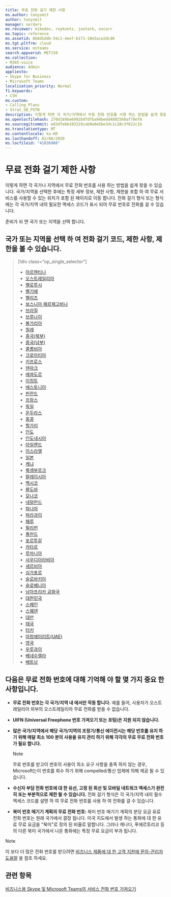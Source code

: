 ```yaml
---
title: 무료 전화 걸기 제한 사항
ms.author: tonysmit
author: tonysmit
manager: serdars
ms.reviewer: mikedav, roykuntz, jastark, oscarr
ms.topic: reference
ms.assetid: 6b8d5ddb-59c1-4ee7-b171-18e5ace2dcd6
ms.tgt.pltfrm: cloud
ms.service: msteams
search.appverid: MET150
ms.collection:
- M365-voice
audience: Admin
appliesto:
- Skype for Business
- Microsoft Teams
localization_priority: Normal
f1.keywords:
- CSH
ms.custom:
- Calling Plans
- Strat_SB_PSTN
description: 이렇게 하면 각 국가/지역에서 무료 전화 번호를 사용 하는 방법을 쉽게 찾을 수 있습니다. 국가/지역을 선택 하면 무료 서비스를 사용할 수 있는 무료 서비스 사용에 대 한 특정 세부 정보, 제한 사항, 제한 사항이 포함 된 국가 관련 페이지로 이동 합니다. 전화 걸기 형식 또는 형식에는 각 국가/지역 내의 필요한 액세스 코드가 표시 되어 무료 번호로 전화를 걸 수 있습니다.
ms.openlocfilehash: 270d169be6992b97dfba94bedd4802560af78ef8
ms.sourcegitcommit: ed3d7ebb193229cab9e0e5be3dc1c28c3f622c1b
ms.translationtype: MT
ms.contentlocale: ko-KR
ms.lasthandoff: 02/06/2020
ms.locfileid: "41836908"
---
```

# <a name="toll-free-dialing-limitations-and-restrictions"></a>무료 전화 걸기 제한 사항

이렇게 하면 각 국가나 지역에서 무료 전화 번호를 사용 하는 방법을 쉽게 찾을 수 있습니다. 국가/지역을 선택한 후에는 특정 세부 정보, 제한 사항, 제한을 포함 하 여 무료 서비스를 사용할 수 있는 위치가 포함 된 페이지로 이동 합니다. 전화 걸기 형식 또는 형식에는 각 국가/지역 내의 필요한 액세스 코드가 표시 되어 무료 번호로 전화를 걸 수 있습니다.
  
준비가 되 면 국가 또는 지역을 선택 합니다.
  
## <a name="select-your-country-or-region-to-see-the-dialing-codes-limitations-and-restrictions"></a>국가 또는 지역을 선택 하 여 전화 걸기 코드, 제한 사항, 제한을 볼 수 있습니다.

> [!div class="op_single_selector"]    
> - [아르헨티나](toll-free-dialing-limitations-and-restrictions/toll-free-dialing-restrictions-in-argentina.md)
> - [오스트레일리아](toll-free-dialing-limitations-and-restrictions/toll-free-dialing-restrictions-in-australia.md)
> - [벨로루시](toll-free-dialing-limitations-and-restrictions/toll-free-dialing-restrictions-in-belarus.md)
> - [벨기에](toll-free-dialing-limitations-and-restrictions/toll-free-dialing-restrictions-in-belgium.md)
> - [벨리즈](toll-free-dialing-limitations-and-restrictions/toll-free-dialing-restrictions-in-belize.md)
> - [보스니아 헤르체고비나](toll-free-dialing-limitations-and-restrictions/toll-free-dialing-restrictions-in-bosnia-and-herzegovina.md)
> - [브라질](toll-free-dialing-limitations-and-restrictions/toll-free-dialing-restrictions-in-brazil.md)
> - [브루나이](toll-free-dialing-limitations-and-restrictions/toll-free-dialing-restrictions-in-brunei.md)
> - [불가리아](toll-free-dialing-limitations-and-restrictions/toll-free-dialing-restrictions-in-bulgaria.md)
> - [칠레](toll-free-dialing-limitations-and-restrictions/toll-free-dialing-restrictions-in-chile.md)
> - [중국(북부)](toll-free-dialing-limitations-and-restrictions/toll-free-dialing-restrictions-in-chinanorth-10-800-714-xxxx-range.md)
> - [중국(남부)](toll-free-dialing-limitations-and-restrictions/toll-free-dialing-restrictions-in-chinasouth-10-800-140-xxxx-range.md)
> - [콜롬비아](toll-free-dialing-limitations-and-restrictions/toll-free-dialing-restrictions-in-columbia.md)
> - [크로아티아](toll-free-dialing-limitations-and-restrictions/toll-free-dialing-restrictions-in-croatia.md)
> - [키프로스](toll-free-dialing-limitations-and-restrictions/toll-free-dialing-restrictions-in-cyprus.md)
> - [덴마크](toll-free-dialing-limitations-and-restrictions/toll-free-dialing-restrictions-in-denmark.md)
> - [에콰도르](toll-free-dialing-limitations-and-restrictions/toll-free-dialing-restrictions-in-ecuador.md)
> - [이집트](toll-free-dialing-limitations-and-restrictions/toll-free-dialing-restrictions-in-egypt.md)
> - [에스토니아](toll-free-dialing-limitations-and-restrictions/toll-free-dialing-restrictions-in-estonia.md)
> - [핀란드](toll-free-dialing-limitations-and-restrictions/toll-free-dialing-restrictions-in-finland.md)
> - [프랑스](toll-free-dialing-limitations-and-restrictions/toll-free-dialing-restrictions-in-france.md)
> - [독일](toll-free-dialing-limitations-and-restrictions/toll-free-dialing-restrictions-in-germany.md)
> - [온두라스](toll-free-dialing-limitations-and-restrictions/toll-free-dialing-restrictions-in-honduras.md)
> - [홍콩](toll-free-dialing-limitations-and-restrictions/toll-free-dialing-restrictions-in-hong-kong.md)
> - [헝가리](toll-free-dialing-limitations-and-restrictions/toll-free-dialing-restrictions-in-hungary.md)
> - [인도](toll-free-dialing-limitations-and-restrictions/toll-free-dialing-restrictions-in-india.md)
> - [인도네시아](toll-free-dialing-limitations-and-restrictions/toll-free-dialing-restrictions-in-indonesia.md)
> - [아일랜드](toll-free-dialing-limitations-and-restrictions/toll-free-dialing-restrictions-in-ireland.md)
> - [이스라엘](toll-free-dialing-limitations-and-restrictions/toll-free-dialing-restrictions-in-israel.md)
> - [일본](toll-free-dialing-limitations-and-restrictions/toll-free-dialing-restrictions-in-japan.md)
> - [케냐](toll-free-dialing-limitations-and-restrictions/toll-free-dialing-restrictions-in-kenya.md)
> - [룩셈부르크](toll-free-dialing-limitations-and-restrictions/toll-free-dialing-restrictions-in-luxembourg.md)
> - [말레이시아](toll-free-dialing-limitations-and-restrictions/toll-free-dialing-restrictions-in-malaysia.md)
> - [멕시코](toll-free-dialing-limitations-and-restrictions/toll-free-dialing-restrictions-in-mexico.md)
> - [몰도바](toll-free-dialing-limitations-and-restrictions/toll-free-dialing-restrictions-in-moldova.md)
> - [모나코](toll-free-dialing-limitations-and-restrictions/toll-free-dialing-restrictions-in-monaco.md)
> - [네덜란드](toll-free-dialing-limitations-and-restrictions/toll-free-dialing-restrictions-in-the-netherlands.md)
> - [파나마](toll-free-dialing-limitations-and-restrictions/toll-free-dialing-restrictions-in-panama.md)
> - [파라과이](toll-free-dialing-limitations-and-restrictions/toll-free-dialing-restrictions-in-paraguay.md)
> - [페루](toll-free-dialing-limitations-and-restrictions/toll-free-dialing-restrictions-in-peru.md)
> - [필리핀](toll-free-dialing-limitations-and-restrictions/toll-free-dialing-restrictions-in-the-philippines.md)
> - [폴란드](toll-free-dialing-limitations-and-restrictions/toll-free-dialing-restrictions-in-poland.md)
> - [포르투갈](toll-free-dialing-limitations-and-restrictions/toll-free-dialing-restrictions-in-portugal.md)
> - [카타르](toll-free-dialing-limitations-and-restrictions/toll-free-dialing-restrictions-in-qatar.md)
> - [루마니아](toll-free-dialing-limitations-and-restrictions/toll-free-dialing-restrictions-in-romania.md)
> - [사우디아라비아](toll-free-dialing-limitations-and-restrictions/toll-free-dialing-restrictions-in-saudi-arabia.md)
> - [세르비아](toll-free-dialing-limitations-and-restrictions/toll-free-dialing-restrictions-in-serbia.md)
> - [싱가포르](toll-free-dialing-limitations-and-restrictions/toll-free-dialing-restrictions-in-singapore.md)
> - [슬로바키아](toll-free-dialing-limitations-and-restrictions/toll-free-dialing-restrictions-in-slovakia.md)
> - [슬로베니아](toll-free-dialing-limitations-and-restrictions/toll-free-dialing-restrictions-in-slovenia.md)
> - [남아프리카 공화국](toll-free-dialing-limitations-and-restrictions/toll-free-dialing-restrictions-in-south-africa.md)
> - [대한민국](toll-free-dialing-limitations-and-restrictions/toll-free-dialing-restrictions-in-south-korea.md)
> - [스페인](toll-free-dialing-limitations-and-restrictions/toll-free-dialing-restrictions-in-spain.md)
> - [스웨덴](toll-free-dialing-limitations-and-restrictions/toll-free-dialing-restrictions-in-sweden.md)
> - [대만](toll-free-dialing-limitations-and-restrictions/toll-free-dialing-restrictions-in-taiwan.md)
> - [태국](toll-free-dialing-limitations-and-restrictions/toll-free-dialing-restrictions-in-thailand.md)
> - [터키](toll-free-dialing-limitations-and-restrictions/toll-free-dialing-restrictions-in-turkey.md)
> - [아랍에미리트(UAE)](toll-free-dialing-limitations-and-restrictions/toll-free-dialing-restrictions-in-the-united-arab-emirates.md)
> - [영국](toll-free-dialing-limitations-and-restrictions/toll-free-dialing-restrictions-in-the-united-kingdom-u-k.md)
> - [우루과이](toll-free-dialing-limitations-and-restrictions/toll-free-dialing-restrictions-in-uruguay.md)
> - [베네수엘라](toll-free-dialing-limitations-and-restrictions/toll-free-dialing-restrictions-in-venezuela.md)
> - [베트남](toll-free-dialing-limitations-and-restrictions/toll-free-dialing-restrictions-in-vietnam.md)
  
## <a name="here-are-some-important-things-for-you-to-remember-about-toll-free-numbers"></a>다음은 무료 전화 번호에 대해 기억해 야 할 몇 가지 중요 한 사항입니다.

- **무료 전화 번호는 각 국가/지역 내 에서만 작동 합니다.** 예를 들어, 사용자가 오스트레일리아 외부의 오스트레일리아 무료 전화를 받을 수 없습니다.
    
- **UIFN (Universal Freephone 번호 가져오기 또는 포팅)은 지원 되지 않습니다.**
    
- **많은 국가/지역에서 해당 국가/지역의 조정기/통신 에이전시는 해당 번호를 유지 하기 위해 매달 최소 100 분의 사용을 유지 관리 하기 위해 각각의 무료 무료 전화 번호가 필요 합니다.**
    
    > [!NOTE]
    > 무료 번호를 받고이 번호의 사용이 최소 요구 사항을 충족 하지 않는 경우, Microsoft는이 번호를 회수 하기 위해 compelled/통신 업체에 의해 제공 될 수 있습니다. 
  
- **수신자 부담 전화 번호에 대 한 유선, 고정 된 회선 및 모바일 네트워크 액세스가 완전히 또는 부분적으로 제한 될 수 있습니다.** 전화 걸기 형식은 각 국가/지역 내의 필수 액세스 코드를 설명 하 여 무료 전화 번호를 사용 하 여 전화를 걸 수 있습니다.
    
- **북미 번호 매기기 계획의 무료 전화 번호:** 북미 번호 매기기 계획의 분당 요금 유료 전화 번호는 원래 국가에서 결정 됩니다. 미국 지도에서 발생 하는 통화에 대 한 유료 무료 요금을 "북미"로 정의 된 비율로 말합니다. 그러나 캐나다, 푸에르토리코 등의 다른 북미 국가에서 나온 통화에는 특정 무료 요금이 부과 됩니다.

> [!NOTE]
> 이 보다 더 많은 전화 번호를 받으려면 [비즈니스 제품에 대 한 고객 지원에 문의-관리자 도움말](https://support.office.com/article/32a17ca7-6fa0-4870-8a8d-e25ba4ccfd4b) 을 참조 하세요.
    
## <a name="related-topics"></a>관련 항목
[비즈니스용 Skype 및 Microsoft Teams의 서비스 전화 번호 가져오기](/microsoftteams/getting-service-phone-numbers)

  
 